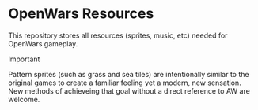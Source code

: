 # OpenWars Resources

This repository stores all resources (sprites, music, etc) needed for OpenWars gameplay.

> [!IMPORTANT]
> Pattern sprites (such as grass and sea tiles) are intentionally similar to the original games to create a familiar feeling yet a modern, new sensation. New methods of achieveing that goal without a direct reference to AW are welcome.
